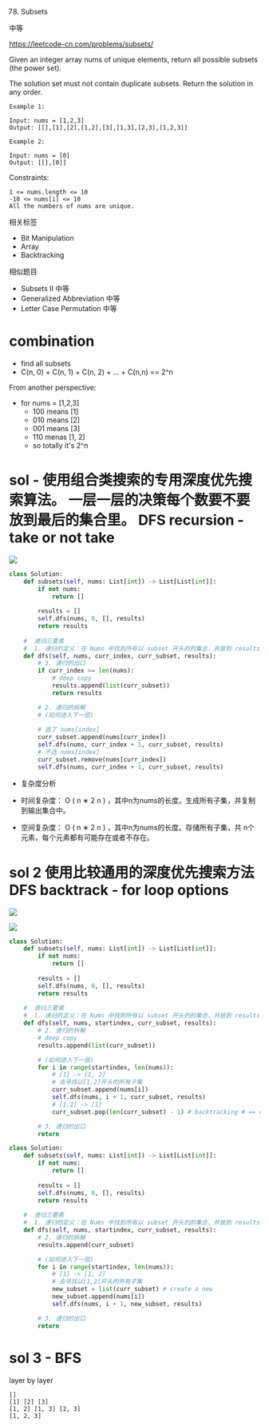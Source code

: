 78. Subsets

中等

https://leetcode-cn.com/problems/subsets/

Given an integer array nums of unique elements, return all possible subsets (the power set).

The solution set must not contain duplicate subsets. Return the solution in any order.

 
```
Example 1:

Input: nums = [1,2,3]
Output: [[],[1],[2],[1,2],[3],[1,3],[2,3],[1,2,3]]

Example 2:

Input: nums = [0]
Output: [[],[0]]
``` 

Constraints:
```
1 <= nums.length <= 10
-10 <= nums[i] <= 10
All the numbers of nums are unique.
```

相关标签
- Bit Manipulation
- Array
- Backtracking

相似题目
- Subsets II
中等
- Generalized Abbreviation
中等
- Letter Case Permutation
中等

# combination
- find all subsets
- C(n, 0) + C(n, 1) + C(n, 2) + ... + C(n,n) == 2^n

From another perspective:

- for nums = [1,2,3]
  - 100 means [1]
  - 010 means [2]
  - 001 means [3]
  - 110 menas [1, 2]
  - so totally it's 2^n

# sol - 使用组合类搜索的专用深度优先搜索算法。 一层一层的决策每个数要不要放到最后的集合里。 DFS  recursion - take or not  take

![](../note/78.png)

```py
class Solution:
    def subsets(self, nums: List[int]) -> List[List[int]]:
        if not nums:
            return []
        
        results = []
        self.dfs(nums, 0, [], results)
        return results
    
    #  递归三要素
    #  1. 递归的定义：在 Nums 中找到所有以 subset 开头的的集合，并放到 results
    def dfs(self, nums, curr_index, curr_subset, results):
        # 3. 递归的出口
        if curr_index >= len(nums):
            # deep copy
            results.append(list(curr_subset))
            return results

        # 2. 递归的拆解
        # (如何进入下一层)
        
        # 选了 nums[index]
        curr_subset.append(nums[curr_index])
        self.dfs(nums, curr_index + 1, curr_subset, results)
        # 不选 nums[index]
        curr_subset.remove(nums[curr_index])
        self.dfs(nums, curr_index + 1, curr_subset, results)
```        

- 复杂度分析

- 时间复杂度：
O
(
n
∗
2
n
)
，其中n为nums的长度。生成所有子集，并复制到输出集合中。
- 空间复杂度：
O
(
n
∗
2
n
)
，其中n为nums的长度。存储所有子集，共 n个元素，每个元素都有可能存在或者不存在。

# sol 2 使用比较通用的深度优先搜索方法 DFS backtrack  -  for loop options

![](../note/78-2.png)

![](../note/78-3.png)

```py
class Solution:
    def subsets(self, nums: List[int]) -> List[List[int]]:
        if not nums:
            return []
        
        results = []
        self.dfs(nums, 0, [], results)
        return results
    
    #  递归三要素
    #  1. 递归的定义：在 Nums 中找到所有以 subset 开头的的集合，并放到 results
    def dfs(self, nums, startindex, curr_subset, results):
        # 2. 递归的拆解
        # deep copy
        results.append(list(curr_subset))

        # (如何进入下一层)
        for i in range(startindex, len(nums)):
            # [1] -> [1, 2]
            # 去寻找以[1,2]开头的所有子集
            curr_subset.append(nums[i])
            self.dfs(nums, i + 1, curr_subset, results)
            # [1,2] -> [1]
            curr_subset.pop(len(curr_subset) - 1) # backtracking # == curr_subset.remove(nums[i])

        # 3. 递归的出口
        return
```

```py
class Solution:
    def subsets(self, nums: List[int]) -> List[List[int]]:
        if not nums:
            return []
        
        results = []
        self.dfs(nums, 0, [], results)
        return results
    
    #  递归三要素
    #  1. 递归的定义：在 Nums 中找到所有以 subset 开头的的集合，并放到 results
    def dfs(self, nums, startindex, curr_subset, results):
        # 2. 递归的拆解
        results.append(curr_subset)

        # (如何进入下一层)
        for i in range(startindex, len(nums)):
            # [1] -> [1, 2]
            # 去寻找以[1,2]开头的所有子集
            new_subset = list(curr_subset) # create a new
            new_subset.append(nums[i])
            self.dfs(nums, i + 1, new_subset, results)

        # 3. 递归的出口
        return
```

# sol  3 - BFS
layer by layer
```
[] 
[1] [2] [3]
[1, 2] [1, 3] [2, 3]
[1, 2, 3]
```

